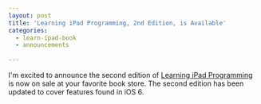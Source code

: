 ```yaml
---
layout: post
title: 'Learning iPad Programming, 2nd Edition, is Available'
categories:
  - learn-ipad-book
  - announcements
  
---
```

I'm excited to announce the second edition of [Learning iPad Programming][book] is now on sale at your favorite book store. The second edition has been updated to cover features found in iOS 6.

[book]: http://www.amazon.com/gp/product/0321885716/ref=as_li_ss_tl?ie=UTF8&camp=1789&creative=390957&creativeASIN=0321885716&linkCode=as2&tag=whitepeaksoft-20
